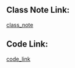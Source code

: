 








## Class Note Link: 

[class_note](https://drive.google.com/file/d/1tJIHlNY122hLWsPzoRCS83xvuyJIscIP/view?usp=sharing)

## Code Link: 

[code_link](https://github.com/yasin-arafat-05/machine_learning/blob/main/code/43_outliers_IQR.ipynb)





